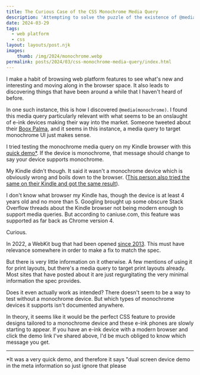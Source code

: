 ```yaml
---
title: The Curious Case of the CSS Monochrome Media Query
description: 'Attempting to solve the puzzle of the existence of @media: monochrome'
date: 2024-03-29
tags:
  - web platform
  - css
layout: layouts/post.njk
images:
    thumb: /img/2024/monochrome.webp
permalink: posts/2024/03/css-monochrome-media-query/index.html
---
```


I make a habit of browsing web platform features to see what's new and interesting and moving along in the browser space. It also leads to discovering things that have been around a while that I haven't heard of before. 

In one such instance, this is how I discovered `@media(monochrome)`. I found this media query particularly relevant with what seems to be an onslaught of e-ink devices making their way into the market. Someone tweeted about their [Boox Palma](https://shop.boox.com/products/palma), and it seems in this instance, a media query to target monochrome UI just makes sense. 

I tried testing the monochrome media query on my Kindle browser with this [quick demo*](https://stephaniestimac.com/demos/monochrome/). If the device is monochrome, that message should change to say your device supports monochrome. 

My Kindle didn't though. It said it wasn't a monochrome device which is obviously wrong and boils down to the browser. ([This person also tried the same on their Kindle and got the same result](https://www.quirksmode.org/css/mediaqueries/color.html)).

I don't know what browser my Kindle has, though the device is at least 4 years old and no more than 5. Googling brought up some obscure Stack Overflow threads about the Kindle browser not being modern enough to support media queries. But according to caniuse.com, this feature was supported as far back as Chrome version 4. 

Curious. 

In 2022, a WebKit bug that had been opened [since 2013](https://bugs.webkit.org/show_bug.cgi?id=112549). This must have relevance somewhere in order to make a fix to match the spec.

But there is very little information on it otherwise. A few mentions of using it for print layouts, but there's a media query to target print layouts already. Most sites that have posted about it are just regurgitating the very minimal information the spec provides. 

Does it even actually work as intended? There doesn't seem to be a way to test without a monochrome device. But which types of monochrome devices it supports isn't documented anywhere.

In theory, it seems like it would be the perfect CSS feature to provide designs tailored to a monochrome device and these e-ink phones are slowly starting to appear. If you have an e-ink device with a modern browser and click the demo link I've shared above, I'd be much obliged to know which message you get. 


---


*It was a very quick demo, and therefore it says "dual screen device demo in the meta information so just ignore that please